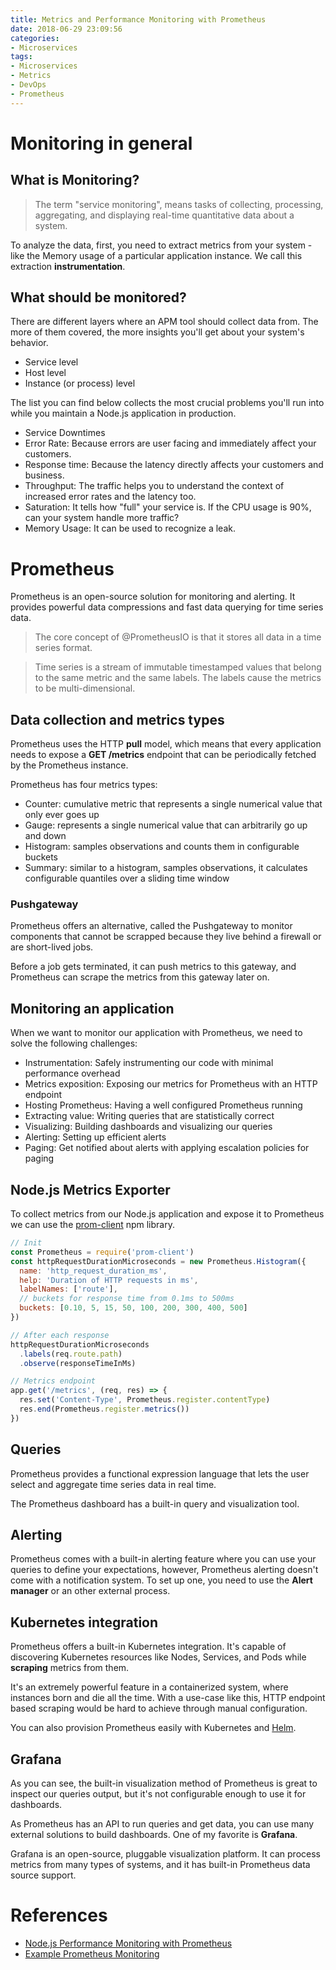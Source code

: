 ```yaml
---
title: Metrics and Performance Monitoring with Prometheus
date: 2018-06-29 23:09:56
categories:
- Microservices
tags:
- Microservices
- Metrics
- DevOps
- Prometheus
---
```

# Monitoring in general

## What is Monitoring?

> The term "service monitoring", means tasks of collecting, processing, aggregating, and displaying real-time quantitative data about a system.

<!-- more -->

To analyze the data, first, you need to extract metrics from your system - like the Memory usage of a particular application instance. We call this extraction **instrumentation**.

## What should be monitored?

There are different layers where an APM tool should collect data from. The more of them covered, the more insights you'll get about your system's behavior.

* Service level
* Host level
* Instance (or process) level

The list you can find below collects the most crucial problems you'll run into while you maintain a Node.js application in production.

* Service Downtimes
* Error Rate: Because errors are user facing and immediately affect your customers.
* Response time: Because the latency directly affects your customers and business.
* Throughput: The traffic helps you to understand the context of increased error rates and the latency too.
* Saturation: It tells how "full" your service is. If the CPU usage is 90%, can your system handle more traffic?
* Memory Usage: It can be used to recognize a leak.

# Prometheus

Prometheus is an open-source solution for monitoring and alerting. It provides powerful data compressions and fast data querying for time series data.

> The core concept of @PrometheusIO is that it stores all data in a time series format.

> Time series is a stream of immutable timestamped values that belong to the same metric and the same labels. The labels cause the metrics to be multi-dimensional.

## Data collection and metrics types

Prometheus uses the HTTP **pull** model, which means that every application needs to expose a **GET /metrics** endpoint that can be periodically fetched by the Prometheus instance.

Prometheus has four metrics types:

* Counter: cumulative metric that represents a single numerical value that only ever goes up
* Gauge: represents a single numerical value that can arbitrarily go up and down
* Histogram: samples observations and counts them in configurable buckets
* Summary: similar to a histogram, samples observations, it calculates configurable quantiles over a sliding time window

### Pushgateway

Prometheus offers an alternative, called the Pushgateway to monitor components that cannot be scrapped because they live behind a firewall or are short-lived jobs.

Before a job gets terminated, it can push metrics to this gateway, and Prometheus can scrape the metrics from this gateway later on.

## Monitoring an application

When we want to monitor our application with Prometheus, we need to solve the following challenges:

* Instrumentation: Safely instrumenting our code with minimal performance overhead
* Metrics exposition: Exposing our metrics for Prometheus with an HTTP endpoint
* Hosting Prometheus: Having a well configured Prometheus running
* Extracting value: Writing queries that are statistically correct
* Visualizing: Building dashboards and visualizing our queries
* Alerting: Setting up efficient alerts
* Paging: Get notified about alerts with applying escalation policies for paging

## Node.js Metrics Exporter

To collect metrics from our Node.js application and expose it to Prometheus we can use the [prom-client](https://github.com/siimon/prom-client) npm library.

```javascript
// Init
const Prometheus = require('prom-client')
const httpRequestDurationMicroseconds = new Prometheus.Histogram({
  name: 'http_request_duration_ms',
  help: 'Duration of HTTP requests in ms',
  labelNames: ['route'],
  // buckets for response time from 0.1ms to 500ms
  buckets: [0.10, 5, 15, 50, 100, 200, 300, 400, 500]
})
```

```javascript
// After each response
httpRequestDurationMicroseconds
  .labels(req.route.path)
  .observe(responseTimeInMs)
```

```javascript
// Metrics endpoint
app.get('/metrics', (req, res) => {
  res.set('Content-Type', Prometheus.register.contentType)
  res.end(Prometheus.register.metrics())
})
```

## Queries

Prometheus provides a functional expression language that lets the user select and aggregate time series data in real time.

The Prometheus dashboard has a built-in query and visualization tool.

## Alerting

Prometheus comes with a built-in alerting feature where you can use your queries to define your expectations, however, Prometheus alerting doesn't come with a notification system. To set up one, you need to use the **Alert manager** or an other external process.

## Kubernetes integration

Prometheus offers a built-in Kubernetes integration. It's capable of discovering Kubernetes resources like Nodes, Services, and Pods while **scraping** metrics from them.

It's an extremely powerful feature in a containerized system, where instances born and die all the time. With a use-case like this, HTTP endpoint based scraping would be hard to achieve through manual configuration.

You can also provision Prometheus easily with Kubernetes and [Helm](https://github.com/helm/charts/tree/master/stable/prometheus).

## Grafana

As you can see, the built-in visualization method of Prometheus is great to inspect our queries output, but it's not configurable enough to use it for dashboards.

As Prometheus has an API to run queries and get data, you can use many external solutions to build dashboards. One of my favorite is **Grafana**.

Grafana is an open-source, pluggable visualization platform. It can process metrics from many types of systems, and it has built-in Prometheus data source support.

# References

* [Node.js Performance Monitoring with Prometheus](https://blog.risingstack.com/node-js-performance-monitoring-with-prometheus/)
* [Example Prometheus Monitoring](https://github.com/RisingStack/example-prometheus-nodejs)
